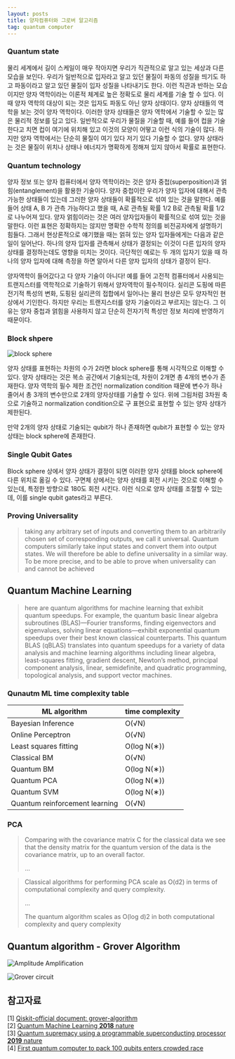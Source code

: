 ```yaml
---
layout: posts
title: 양자컴퓨터와 그로버 알고리즘
tag: quantum computer
---
```


### Quantum state

물리 세계에서 길이 스케일이 매우 작아지면 우리가 직관적으로 알고 있는 세상과 다른 모습을 보인다. 우리가 일반적으로 입자라고 알고 있던 물질이 파동의 성질을 띄기도 하고 파동이라고 알고 있던 물질이 입자 성질을 나타내기도 한다. 이런 직관과 반하는 모습이지만 양자 역학이라는 이론적 체계로 높은 정확도로 물리 세계를 기술 할 수 있다. 이때 양자 역학의 대상이 되는 것은 입자도 파동도 아닌 양자 상태이다. 양자 상태들의 역학을 보는 것이 양자 역학이다. 이러한 양자 상태들은 양자 역학에서 기술할 수 있는 많은 물리적 정보를 담고 있다. 일반적으로 우리가 물질을 기술할 때, 예를 들어 컵을 기술한다고 치면 컵이 여기에 위치해 있고 이것의 모양이 어떻고 이런 식의 기술이 많다. 하지만 양자 역학에서는 단순히 물질이 여기 있다 저기 있다 기술할 수 없다. 양자 상태라는 것은 물질이 위치나 상태나 에너지가 명확하게 정해져 있지 않아서 확률로 표현한다.


### Quantum technology

양자 정보 또는 양자 컴퓨터에서 양자 역학이라는 것은 양자 중첩(superposition)과 얽힘(entanglement)을 활용한 기술이다. 양자 중첩이란 우리가 양자 입자에 대해서 관측 가능한 상태들이 있는데 그러한 양자 상태들이 확률적으로 섞여 있는 것을 말한다. 예를 들어 상태 A, B 가 관측 가능하다고 했을 때, A로 관측될 확률 1/2 B로 관측될 확률 1/2로 나누어져 있다. 양자 얽힘이라는 것은 여러 양자입자들이 확률적으로 섞여 있는 것을 말한다. 이런 표현은 정확하지는 않지만 명확한 수학적 정의를 비전공자에게 설명하기 힘들다. 그래서 현상론적으로 얘기했을 때는 얽혀 있는 양자 입자들에게는 다음과 같은 일이 일어난다. 하나의 양자 입자를 관측해서 상태가 결정되는 이것이 다른 입자의 양자 상태를 결정하는데도 영향을 미치는 것이다. 극단적인 예로는 두 개의 입자기 있을 때 하나의 양자 입자에 대해 측정을 하면 알아서 다른 양자 입자의 상태가 결정이 된다.

양자역학이 들어갔다고 다 양자 기술이 아니다!
예를 들어 고전적 컴퓨터에서 사용되는 트랜지스터를 역학적으로 기술하기 위해서 양자역학이 필수적이다. 실리콘 도핑에 따른 전기적 특성의 변화, 도핑된 실리콘의 접합에서 일어나는 물리 현상은 모두 양자적인 현상에서 기인한다. 하지만 우리는 트랜지스터를 양자 기술이라고 부르지는 않는다. 그 이유는 양자 중첩과 얽힘을 사용하지 않고 단순히 전자기적 특성만 정보 처리에 반영하기 때문이다.

### Block shpere

![block sphere](https://upload.wikimedia.org/wikipedia/commons/6/6b/Bloch_sphere.svg)

양자 상태를 표현하는 차원의 수가 2라면 block sphere를 통해 시각적으로 이해할 수 있다. 양자 상태라는 것은 복소 공간에서 기술되는데, 차원이 2개면 총 4개의 변수가 존재한다. 양자 역학의 필수 제한 조건인 normalization condition 때문에 변수가 하나 줄어서 총 3개의 변수만으로 2개의 양자상태를 기술할 수 있다. 위에 그림처럼 3차원 축으로 기술하고 normalization condition으로 구 표현으로 표현할 수 있는 양자 상태가 제한된다.

만약 2개의 양자 상태로 기술되는 qubit가 하나 존재하면 qubit가 표현할 수 있는 양자 상태는 block sphere에 존재한다.

### Single Qubit Gates

Block sphere 상에서 양자 상태가 결정이 되면 이러한 양자 상태를 block sphere에 다른 위치로 옮길 수 있다. 구면체 상에서는 양자 상태를 회전 시키는 것으로 이해할 수 있는데, 특정한 방향으로 180도 회전 시킨다. 이런 식으로 양자 상태를 조절할 수 있는데, 이를 single qubit gates라고 부른다.

### Proving Universality

> taking any arbitrary set of inputs and converting them to an arbitrarily chosen set of corresponding outputs, we call it universal.
> Quantum computers similarly take input states and convert them into output states. We will therefore be able to define universality in a similar way.
> To be more precise, and to be able to prove when universality can and cannot be achieved


## Quantum Machine Learning

> here are quantum algorithms for
machine learning that exhibit quantum speedups. For example, the
quantum basic linear algebra subroutines (BLAS)—Fourier transforms, finding eigenvectors and eigenvalues, solving linear equations—exhibit exponential
quantum speedups over their best known classical counterparts. This
quantum BLAS (qBLAS) translates into quantum speedups for a variety of data
analysis and machine learning algorithms including linear algebra, least-squares
fitting, gradient descent, Newton’s method, principal component analysis, linear,
semidefinite, and quadratic programming, topological analysis, and support
vector machines.

### Qunautm ML time complexity table

| ML algorithm                   | time complexity |
|--------------------------------|-----------------|
| Bayesian Inference             | O(√N)           |
| Online Perceptron              | O(√N)           |
| Least squares fitting          | O(log N(∗))     |
| Classical BM                   | O(√N)           |
| Quantum BM                     | O(log N(∗))     |
| Quantum PCA                    | O(log N(∗))     |
| Quantum SVM                    | O(log N(∗))     |
| Quantum reinforcement learning | O(√N)           |

### PCA

> Comparing with the covariance matrix C for the classical data we see that the
density matrix for the quantum version of the data is the covariance matrix,
up to an overall factor.
>
> ...

>Classical algorithms for performing PCA scale as O(d2) in terms of computational complexity and query complexity.
>
> ...
>
>The quantum algorithm scales as O(log d)2 in both computational complexity and query complexity


## Quantum algorithm - Grover Algorithm

![Amplitude Amplification](https://qiskit.org/textbook/ch-algorithms/images/grover_step3.jpg)

![Grover circuit](https://qiskit.org/textbook/ch-algorithms/images/grover_circuit_high_level.png)

## 참고자료
[1] [Qiskit-official document: grover-algorithm](https://qiskit.org/textbook/ch-algorithms/grover.html)<br>
[2] [Quantum Machine Learning **2018** nature](https://arxiv.org/pdf/1611.09347.pdf)<br>
[3] [Quantum supremacy using a programmable superconducting processor **2019** nature](https://www.nature.com/articles/s41586-019-1666-5)<br>
[4] [First quantum computer to pack 100 qubits enters crowded race](https://www.nature.com/articles/d41586-021-03476-5)